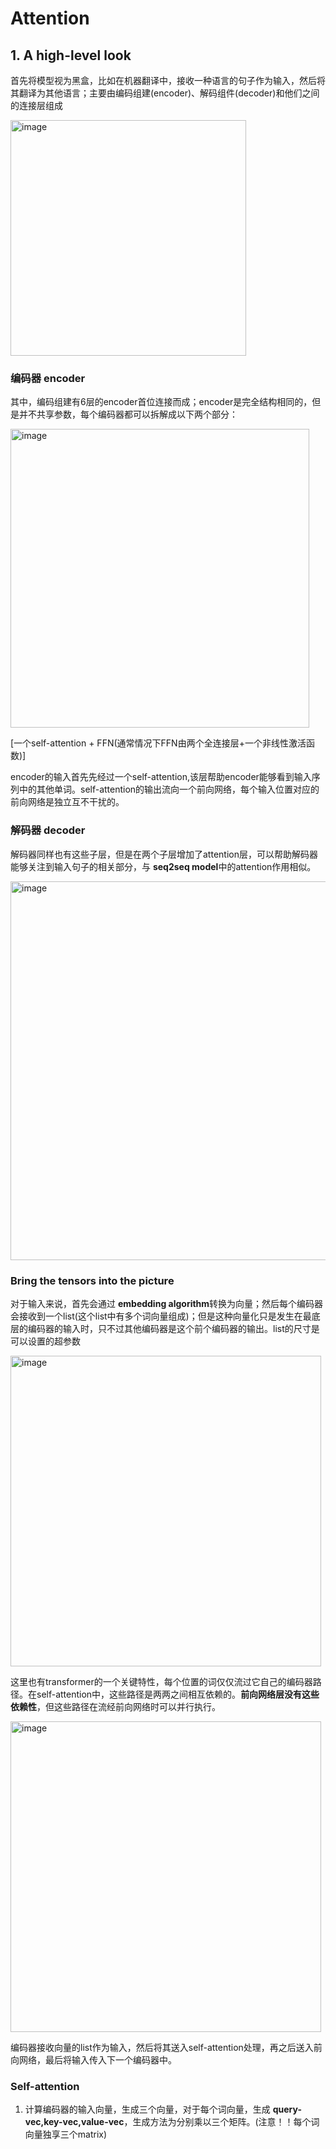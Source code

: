 # Attention

## 1. A high-level look

首先将模型视为黑盒，比如在机器翻译中，接收一种语言的句子作为输入，然后将其翻译为其他语言；主要由编码组建(encoder)、解码组件(decoder)和他们之间的连接层组成

<img width="377" alt="image" src="https://github.com/user-attachments/assets/c04745e7-4337-48bb-a8a7-c9a1be3bca73" />

### 编码器 encoder

其中，编码组建有6层的encoder首位连接而成；encoder是完全结构相同的，但是并不共享参数，每个编码器都可以拆解成以下两个部分：

<img width="478" alt="image" src="https://github.com/user-attachments/assets/51f0be0f-d081-4520-849c-bfce9f5c1862" />

[一个self-attention + FFN(通常情况下FFN由两个全连接层+一个非线性激活函数)]

encoder的输入首先先经过一个self-attention,该层帮助encoder能够看到输入序列中的其他单词。self-attention的输出流向一个前向网络，每个输入位置对应的前向网络是独立互不干扰的。

### 解码器 decoder


解码器同样也有这些子层，但是在两个子层增加了attention层，可以帮助解码器能够关注到输入句子的相关部分，与 **seq2seq model**中的attention作用相似。

<img width="606" alt="image" src="https://github.com/user-attachments/assets/307ccffd-da99-4de6-8cfe-e09e22b55282" />

### Bring the tensors into the picture

对于输入来说，首先会通过 **embedding algorithm**转换为向量；然后每个编码器会接收到一个list(这个list中有多个词向量组成)；但是这种向量化只是发生在最底层的编码器的输入时，只不过其他编码器是这个前个编码器的输出。list的尺寸是可以设置的超参数

<img width="497" alt="image" src="https://github.com/user-attachments/assets/b5737ce8-df7a-473e-8235-a1e956e4edaf" />

这里也有transformer的一个关键特性，每个位置的词仅仅流过它自己的编码器路径。在self-attention中，这些路径是两两之间相互依赖的。**前向网络层没有这些依赖性**，但这些路径在流经前向网络时可以并行执行。

<img width="497" alt="image" src="https://github.com/user-attachments/assets/ffb4645d-d1fe-4b8a-bdb9-9ca7fde97c2f" />

编码器接收向量的list作为输入，然后将其送入self-attention处理，再之后送入前向网络，最后将输入传入下一个编码器中。

### Self-attention

1. 计算编码器的输入向量，生成三个向量，对于每个词向量，生成 **query-vec,key-vec,value-vec**，生成方法为分别乘以三个矩阵。(注意！！每个词向量独享三个matrix)

